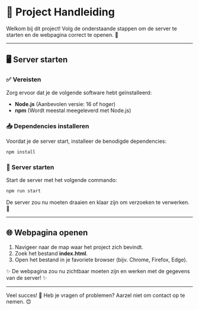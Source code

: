 # 📌 Project Handleiding

Welkom bij dit project! Volg de onderstaande stappen om de server te starten en de webpagina correct te openen. 🚀

---

## 🖥️ Server starten

### ✅ Vereisten
Zorg ervoor dat je de volgende software hebt geïnstalleerd:
- **Node.js** (Aanbevolen versie: 16 of hoger)
- **npm** (Wordt meestal meegeleverd met Node.js)

### 📥 Dependencies installeren
Voordat je de server start, installeer de benodigde dependencies:
```sh
npm install
```

### 🚀 Server starten
Start de server met het volgende commando:
```sh
npm run start
```
De server zou nu moeten draaien en klaar zijn om verzoeken te verwerken. 🎉

---

## 🌐 Webpagina openen

1. Navigeer naar de map waar het project zich bevindt.
2. Zoek het bestand **index.html**.
3. Open het bestand in je favoriete browser (bijv. Chrome, Firefox, Edge).

✨ De webpagina zou nu zichtbaar moeten zijn en werken met de gegevens van de server! ✨

---

Veel succes! 💪 Heb je vragen of problemen? Aarzel niet om contact op te nemen. 😊
